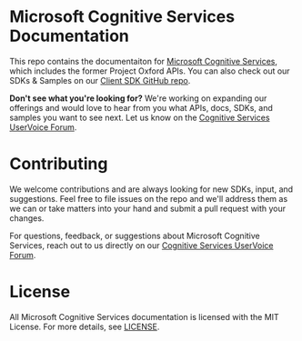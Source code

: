 Microsoft Cognitive Services Documentation
====================================
This repo contains the documentaiton for [Microsoft Cognitive Services](<https://www.microsoft.com/cognitive-services>), which includes the former Project Oxford APIs. You can also check out our SDKs & Samples on our [Client SDK GitHub repo](<https://github.com/Microsoft/ProjectOxford-ClientSDK>).

**Don't see what you're looking for?** We're working on expanding our offerings and would love to hear from you what APIs, docs, SDKs, and samples you want to see next. Let us know on the [Cognitive Services UserVoice Forum](<https://cognitive.uservoice.com>).


Contributing
============
We welcome contributions and are always looking for new SDKs, input, and suggestions. Feel free to file issues on the repo and we'll address them as we can or take matters into your hand and submit a pull request with your changes.

For questions, feedback, or suggestions about Microsoft Cognitive Services, reach out to us directly on our [Cognitive Services UserVoice Forum](<https://cognitive.uservoice.com>).


License
=======
All Microsoft Cognitive Services documentation is licensed with the MIT License. For more details, see [LICENSE](</LICENSE.md>).
